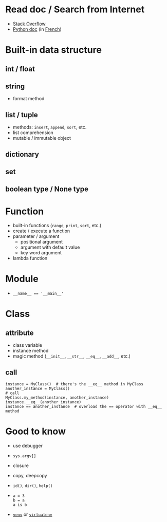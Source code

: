 # Read doc / Search from Internet
- [Stack Overflow](https://stackoverflow.com/)
- [Python doc](https://doc.python.org) (in [French](https://docs.python.org/fr/3.6/))

# Built-in data structure

## int / float 

## string
- format method

## list / tuple
- methods: `insert`, `append`, `sort`, etc.
- list comprehension
- mutable / immutable object

## dictionary
## set

## boolean type / None type

# Function
- built-in functions (`range`, `print`, `sort`, etc.)
- create / execute a function
- parameter / argument
    - positional argument
    - argument with default value
    - key word argument
- lambda function

# Module
- `__name__ == '__main__'`

# Class
## attribute
- class variable
- instance method
- magic method (`__init__`, `__str__`, `__eq__`, `__add__`, etc.)
## call
```
instance = MyClass()  # there's the __eq__ method in MyClass
another_instance = MyClass()
# call
MyClass.my_method(instance, another_instance)
instance.__eq__(another_instance)
instance == another_instance  # overload the == operator with __eq__ method
```
# Good to know
- use debugger
- `sys.argv[]`
- closure
- copy, deepcopy
- `id()`, `dir()`, `help()`
- ```
  a = 3
  b = a
  a is b
  ```

- [`venv`](https://docs.python.org/3/tutorial/venv.html) or [`virtualenv`](https://virtualenv.pypa.io/en/stable/installation.html)
